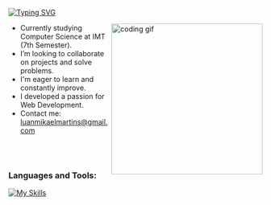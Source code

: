[![Typing SVG](https://readme-typing-svg.demolab.com?weight=500&size=30&letterSpacing=5px&duration=1000&pause=1000&color=FFA500&center=true&vCenter=true&width=600&height=60&lines=Luan+Mikael+Martins+Santos;Computer+Science+Student)](https://git.io/typing-svg)

<img align="right" src="https://media.tenor.com/YZPnGuPeZv8AAAAd/coding.gif" width=300px alt="coding gif">

- Currently studying Computer Science at IMT (7th Semester).
- I’m looking to collaborate on projects and solve problems.
- I'm eager to learn and constantly improve.
- I developed a passion for Web Development.
- Contact me: luanmikaelmartins@gmail.com
  
<br/><br/>

<h3 align="left">Languages and Tools:</h3>

[![My Skills](https://skillicons.dev/icons?i=html,css,javascript,typescript,tailwind,react,python,nodejs,mysql,postgresql&theme=dark)](https://skillicons.dev)
